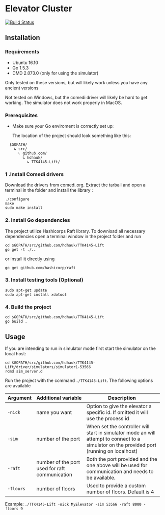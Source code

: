# Elevator Cluster
[![Build Status](https://travis-ci.com/hdhauk/TTK4145-Lift.svg?token=y9hAjhVWRxqextVgHFNt&branch=master)](https://travis-ci.com/hdhauk/TTK4145-Lift)
## Installation

### Requirements
* Ubuntu 16.10
* Go 1.5.3
* DMD 2.073.0 (only for using the simulator)

Only tested on these versions, but will likely work unless you have any ancient versions

Not tested on Windows, but the comedi driver will likely be hard to get working.
The simulator does not work properly in MacOS.

### Prerequisites
* Make sure your Go enviroment is correctly set up:

  The location of the project should look something like this:
~~~~
  $GOPATH/
    ↳ src/
      ↳ github.com/
        ↳ hdhauk/
          ↳ TTK4145-Lift/
~~~~

### 1 .Install Comedi drivers
Download the drivers from [comedi.org](http://www.comedi.org/download/comedilib-0.10.2.tar.gz).
Extract the tarball and open a terminal in the folder and install the library :
~~~~
./configure
make
sudo make install
~~~~

### 2. Install Go dependencies
The project utilize Hashicorps Raft library.
To download all necessary dependencies open a terminal window in the project folder and run
~~~~
cd $GOPATH/src/github.com/hdhauk/TTK4145-Lift
go get -t ./..
~~~~
or install it directly using
~~~~
go get github.com/hashicorp/raft
~~~~


### 3. Install testing tools (Optional)
~~~~
sudo apt-get update
sudo apt-get install xdotool
~~~~

### 4. Build the project
~~~~
cd $GOPATH/src/github.com/hdhauk/TTK4145-Lift
go build .
~~~~

## Usage

If you are intending to run in simulator mode first start the simulator on the local host:
~~~~
cd $GOPATH/src/github.com/hdhauk/TTK4145-Lift/driver/simulators/simulator1-53566
rdmd sim_server.d
~~~~

Run the project with the command `./TTK4145-Lift`.
The following options are available

|Argument  |Additional variable    | Description|
|------|------------|------------|
|`-nick` | name you want | Option to give the elevator a specific id. If omitted it will use the process id|
|`-sim` | number of the port | When set the controller will start in simulator mode an will attempt to connect to a simulator on the provided port (running on localhost) |
|`-raft`|number of the port used for raft communication| Both the port provided and the one above will be used for communication and needs to be available.|
|`-floors`|number of floors| Used to provide a custom number of floors. Default is 4|


Example: `./TTK4145-Lift -nick MyElevator -sim 53566 -raft 8000 - floors 9`
